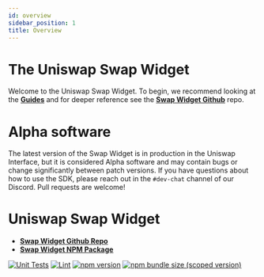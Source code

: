 ```yaml
---
id: overview
sidebar_position: 1
title: Overview
---
```


# The Uniswap Swap Widget

Welcome to the Uniswap Swap Widget. To begin, we recommend looking at the [**Guides**](./guides/swap-widget.mdx) and for deeper reference see the [**Swap Widget Github**](https://github.com/Uniswap/widgets) repo.

# Alpha software

The latest version of the Swap Widget is in production in the Uniswap Interface,
but it is considered Alpha software and may contain bugs or change significantly between patch versions.
If you have questions about how to use the SDK, please reach out in the `#dev-chat` channel of our Discord.
Pull requests are welcome!

# Uniswap Swap Widget

- [**Swap Widget Github Repo**](https://github.com/Uniswap/widgets)
- [**Swap Widget NPM Package**](https://www.npmjs.com/package/@uniswap/widgets)

[![Unit Tests](https://github.com/Uniswap/widgets/workflows/Unit%20Tests/badge.svg)](https://github.com/Uniswap/uniswap-v2-sdk/actions?query=workflow%3A%22Unit+Tests%22)
[![Lint](https://github.com/Uniswap/widgets/workflows/Lint/badge.svg)](https://github.com/Uniswap/uniswap-v2-sdk/actions?query=workflow%3ALint)
[![npm version](https://img.shields.io/npm/v/@uniswap/widgets/latest.svg)](https://www.npmjs.com/package/@uniswap/v2-sdk/v/latest)
[![npm bundle size (scoped version)](https://img.shields.io/bundlephobia/minzip/@uniswap/widgets/latest.svg)](https://bundlephobia.com/result?p=@uniswap/v2-sdk@latest)
